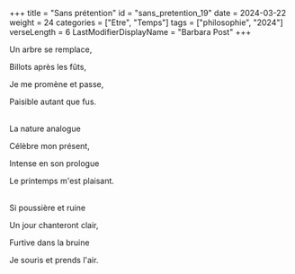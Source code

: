 +++
title = "Sans prétention"
id = "sans_pretention_19"
date = 2024-03-22
weight = 24
categories = ["Etre", "Temps"]
tags = ["philosophie", "2024"]
verseLength = 6
LastModifierDisplayName = "Barbara Post"
+++

Un arbre se remplace,

Billots après les fûts,

Je me promène et passe,

Paisible autant que fus.

 \
La nature analogue

Célèbre mon présent,

Intense en son prologue

Le printemps m'est plaisant.

 \
Si poussière et ruine

Un jour chanteront clair,

Furtive dans la bruine

Je souris et prends l'air.
